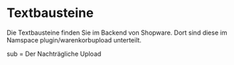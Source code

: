 # Textbausteine

Die Textbausteine finden Sie im Backend von Shopware. Dort sind diese im Namspace plugin/warenkorbupload unterteilt.

sub = Der Nachträgliche Upload
